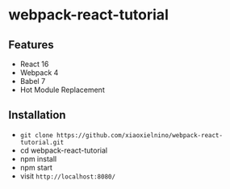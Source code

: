 # webpack-react-tutorial


## Features

* React 16
* Webpack 4
* Babel 7
* Hot Module Replacement

## Installation

* `git clone https://github.com/xiaoxielnino/webpack-react-tutorial.git`
* cd webpack-react-tutorial
* npm install
* npm start
* visit `http://localhost:8080/`
